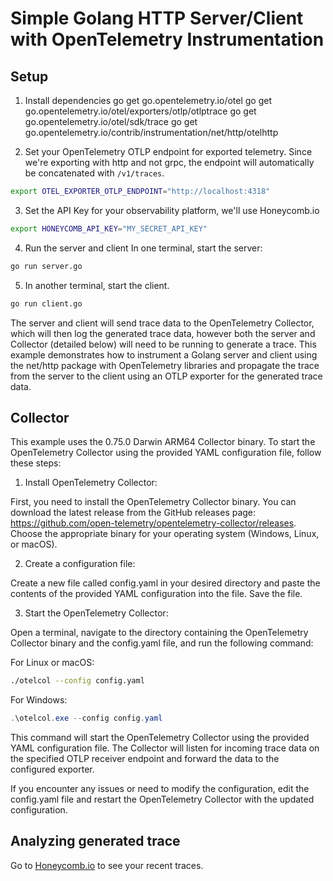 # Simple Golang HTTP Server/Client with OpenTelemetry Instrumentation

## Setup 
1. Install dependencies
go get go.opentelemetry.io/otel
go get go.opentelemetry.io/otel/exporters/otlp/otlptrace
go get go.opentelemetry.io/otel/sdk/trace
go get go.opentelemetry.io/contrib/instrumentation/net/http/otelhttp

2. Set your OpenTelemetry OTLP endpoint for exported telemetry. Since we're exporting with http and not grpc, the endpoint will automatically be concatenated with `/v1/traces`.
``` bash
export OTEL_EXPORTER_OTLP_ENDPOINT="http://localhost:4318"
```

3. Set the API Key for your observability platform, we'll use Honeycomb.io
``` bash
export HONEYCOMB_API_KEY="MY_SECRET_API_KEY"
```

4. Run the server and client
In one terminal, start the server:
``` bash
go run server.go
```

5. In another terminal, start the client.
``` bash
go run client.go
```

The server and client will send trace data to the OpenTelemetry Collector, which will then log the generated trace data, however both the server and Collector (detailed below) will need to be running to generate a trace. This example demonstrates how to instrument a Golang server and client using the net/http package with OpenTelemetry libraries and propagate the trace from the server to the client using an OTLP exporter for the generated trace data.


## Collector
This example uses the 0.75.0 Darwin ARM64 Collector binary. To start the OpenTelemetry Collector using the provided YAML configuration file, follow these steps:

1. Install OpenTelemetry Collector:

First, you need to install the OpenTelemetry Collector binary. You can download the latest release from the GitHub releases page: https://github.com/open-telemetry/opentelemetry-collector/releases. Choose the appropriate binary for your operating system (Windows, Linux, or macOS).

2. Create a configuration file:

Create a new file called config.yaml in your desired directory and paste the contents of the provided YAML configuration into the file. Save the file.

3. Start the OpenTelemetry Collector:

Open a terminal, navigate to the directory containing the OpenTelemetry Collector binary and the config.yaml file, and run the following command:

For Linux or macOS:
``` bash
./otelcol --config config.yaml
```

For Windows:
``` powershell
.\otelcol.exe --config config.yaml
```

This command will start the OpenTelemetry Collector using the provided YAML configuration file. The Collector will listen for incoming trace data on the specified OTLP receiver endpoint and forward the data to the configured exporter.

If you encounter any issues or need to modify the configuration, edit the config.yaml file and restart the OpenTelemetry Collector with the updated configuration.


## Analyzing generated trace
Go to [Honeycomb.io](https://ui.honeycomb.io) to see your recent traces.